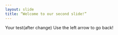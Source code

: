 ```yaml
---
layout: slide
title: “Welcome to our second slide!”
---
```

Your test(after change)
Use the left arrow to go back!
